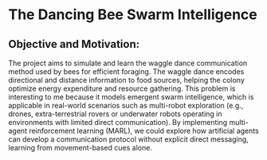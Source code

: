 # The Dancing Bee Swarm Intelligence

## Objective and Motivation: 

The project aims to simulate and learn the waggle dance communication method used by bees for efficient
foraging. The waggle dance encodes directional and distance information to food sources, helping the colony optimize energy
expenditure and resource gathering. This problem is interesting to me because it models emergent swarm intelligence, which is
applicable in real-world scenarios such as multi-robot exploration (e.g., drones, extra-terrestrial rovers or underwater robots operating
in environments with limited direct communication). By implementing multi-agent reinforcement learning (MARL), we could explore
how artificial agents can develop a communication protocol without explicit direct messaging, learning from movement-based cues
alone.
